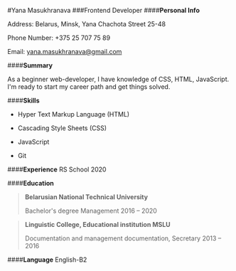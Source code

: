 #Yana Masukhranava
###Frontend Developer
####**Personal Info**

Address: Belarus, Minsk, Yana Chachota Street 25-48

Phone Number: +375 25 707 75 89

Email: yana.masukhranava@gmail.com

####**Summary**

As a beginner web-developer, I have knowledge of CSS, HTML, JavaScript. I'm ready to start my career path and get things solved. 

####**Skills**
- Hyper Text Markup Language (HTML) 

- Cascading Style Sheets (CSS) 

- JavaScript 

- Git

####**Experience**
RS School 2020

####**Education**
>**Belarusian National Technical University**
>
>Bachelor's degree Management
2016 – 2020

>**Linguistic College, Educational institution MSLU**
>
>Documentation and management documentation, Secretary
2013 – 2016

####**Language**
English-B2 